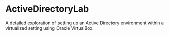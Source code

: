 # ActiveDirectoryLab
A detailed exploration of setting up an Active Directory environment within a virtualized setting using Oracle VirtualBox. 
